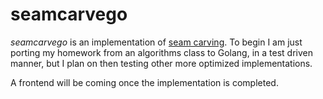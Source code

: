 # seamcarvego

*seamcarvego* is an implementation of
[seam carving](https://en.m.wikipedia.org/wiki/Seam_carving). To begin I am
just porting my homework from an algorithms class to Golang, in a test driven
manner, but I plan on then testing other more optimized implementations.

A frontend will be coming once the implementation is completed.
